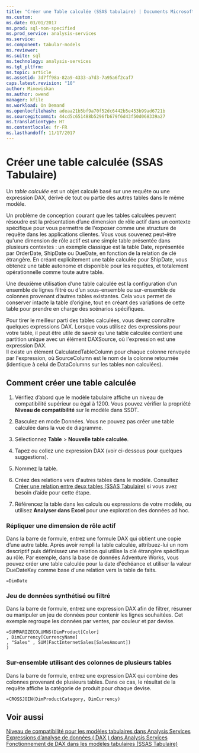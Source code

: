 ```yaml
---
title: "Créer une Table calculée (SSAS tabulaire) | Documents Microsoft"
ms.custom: 
ms.date: 03/01/2017
ms.prod: sql-non-specified
ms.prod_service: analysis-services
ms.service: 
ms.component: tabular-models
ms.reviewer: 
ms.suite: sql
ms.technology: analysis-services
ms.tgt_pltfrm: 
ms.topic: article
ms.assetid: 3d7ff98a-82a9-4333-a7d3-7a95a6f2caf7
caps.latest.revision: "10"
author: Minewiskan
ms.author: owend
manager: kfile
ms.workload: On Demand
ms.openlocfilehash: adeaa21b5bf9a70f52dc6442b5e453b99ad6721b
ms.sourcegitcommit: 44cd5c651488b5296fb679f6d43f50d068339a27
ms.translationtype: HT
ms.contentlocale: fr-FR
ms.lasthandoff: 11/17/2017
---
```

# <a name="create-a-calculated-table-ssas-tabular"></a>Créer une table calculée (SSAS Tabulaire)
  Un *table calculée* est un objet calculé basé sur une requête ou une expression DAX, dérivé de tout ou partie des autres tables dans le même modèle.  
  
 Un problème de conception courant que les tables calculées peuvent résoudre est la présentation d’une dimension de rôle actif dans un contexte spécifique pour vous permettre de l'exposer comme une structure de requête dans les applications clientes.  Vous vous souvenez peut-être qu'une dimension de rôle actif est une simple table présentée dans plusieurs contextes : un exemple classique est la table Date, représentée par OrderDate, ShipDate ou DueDate, en fonction de la relation de clé étrangère. En créant explicitement une table calculée pour ShipDate, vous obtenez une table autonome et disponible pour les requêtes, et totalement opérationnelle comme toute autre table.  
  
 Une deuxième utilisation d’une table calculée est la configuration d’un ensemble de lignes filtré ou d’un sous-ensemble ou sur-ensemble de colonnes provenant d’autres tables existantes. Cela vous permet de conserver intacte la table d’origine, tout en créant des variations de cette table pour prendre en charge des scénarios spécifiques.  
  
 Pour tirer le meilleur parti des tables calculées, vous devez connaître quelques expressions DAX. Lorsque vous utilisez des expressions pour votre table, il peut être utile de savoir qu'une table calculée contient une partition unique avec un élément DAXSource, où l'expression est une expression DAX.  
Il existe un élément CalculatedTableColumn pour chaque colonne renvoyée par l'expression, où SourceColumn est le nom de la colonne retournée (identique à celui de DataColumns sur les tables non calculées).  
  
## <a name="how-to-create-a-calculated-table"></a>Comment créer une table calculée  
  
1.  Vérifiez d’abord que le modèle tabulaire affiche un niveau de compatibilité supérieur ou égal à 1200. Vous pouvez vérifier la propriété **Niveau de compatibilité** sur le modèle dans SSDT.  
  
2.  Basculez en mode Données. Vous ne pouvez pas créer une table calculée dans la vue de diagramme.  
  
3.  Sélectionnez **Table** > **Nouvelle table calculée**.  
  
4.  Tapez ou collez une expression DAX (voir ci-dessous pour quelques suggestions).  
  
5.  Nommez la table.  
  
6.  Créez des relations vers d'autres tables dans le modèle. Consultez [Créer une relation entre deux tables &#40;SSAS Tabulaire&#41;](../../analysis-services/tabular-models/create-a-relationship-between-two-tables-ssas-tabular.md) si vous avez besoin d’aide pour cette étape.  
  
7.  Référencez la table dans les calculs ou expressions de votre modèle, ou utilisez **Analyser dans Excel** pour une exploration des données ad hoc.  
  
### <a name="replicate-a-role-playing-dimension"></a>Répliquer une dimension de rôle actif  
 Dans la barre de formule, entrez une formule DAX qui obtient une copie d’une autre table. Après avoir rempli la table calculée, attribuez-lui un nom descriptif puis définissez une relation qui utilise la clé étrangère spécifique au rôle. Par exemple, dans la base de données Adventure Works, vous pouvez créer une table calculée pour la date d'échéance et utiliser la valeur DueDateKey comme base d'une relation vers la table de faits.  
  
```  
=DimDate  
```  
  
### <a name="summarized-or-filtered-dataset"></a>Jeu de données synthétisé ou filtré  
 Dans la barre de formule, entrez une expression DAX afin de filtrer, résumer ou manipuler un jeu de données pour contenir les lignes souhaitées. Cet exemple regroupe les données par ventes, par couleur et par devise.  
  
```  
=SUMMARIZECOLUMNS(DimProduct[Color]  
, DimCurrency[CurrencyName]   
, "Sales" , SUM(FactInternetSales[SalesAmount])  
)  
```  
  
### <a name="superset-using-columns-from-multiple-tables"></a>Sur-ensemble utilisant des colonnes de plusieurs tables  
 Dans la barre de formule, entrez une expression DAX qui combine des colonnes provenant de plusieurs tables. Dans ce cas, le résultat de la requête affiche la catégorie de produit pour chaque devise.  
  
```  
=CROSSJOIN(DimProductCategory, DimCurrency)  
```  
  
## <a name="see-also"></a>Voir aussi  
 [Niveau de compatibilité pour les modèles tabulaires dans Analysis Services](../../analysis-services/tabular-models/compatibility-level-for-tabular-models-in-analysis-services.md)   
 [Expressions d’analyse de données &#40; DAX &#41; dans Analysis Services](http://msdn.microsoft.com/library/abb336c9-3346-4cab-b91b-90f93f4575e5)   
 [Fonctionnement de DAX dans les modèles tabulaires &#40;SSAS Tabulaire&#41;](../../analysis-services/tabular-models/understanding-dax-in-tabular-models-ssas-tabular.md)  
  
  
